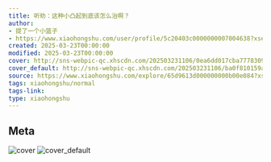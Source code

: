 ```yaml
---
title: 听劝：这种小凸起到底该怎么治啊？
author:
- 提了一个小篮子
- https://www.xiaohongshu.com/user/profile/5c20403c0000000007004638?xsec_token=undefined
created: 2025-03-23T00:00:00
modified: 2025-03-23T00:00:00
cover: http://sns-webpic-qc.xhscdn.com/202503231106/0ea6dd017cba77783095144300600d3e/1040g00830vhvblku5u005n1080u1ohhocpunnv0!nc_n_webp_prv_1
cover_default: http://sns-webpic-qc.xhscdn.com/202503231106/ba0f810159a5d2c46e7eaa6393e2756b/1040g00830vhvblku5u005n1080u1ohhocpunnv0!nc_n_webp_mw_1
source: https://www.xiaohongshu.com/explore/65d9613d000000000b00e084?xsec_token=AB2FOqW6YJfj1dWGU30BA2N7aqJZjxOCrEKjuy8Iet2A0=
tags: xiaohongshu/normal
tags-link:
type: xiaohongshu
---
```


## Meta

![cover](http://sns-webpic-qc.xhscdn.com/202503231106/0ea6dd017cba77783095144300600d3e/1040g00830vhvblku5u005n1080u1ohhocpunnv0!nc_n_webp_prv_1)
![cover_default](http://sns-webpic-qc.xhscdn.com/202503231106/ba0f810159a5d2c46e7eaa6393e2756b/1040g00830vhvblku5u005n1080u1ohhocpunnv0!nc_n_webp_mw_1)
